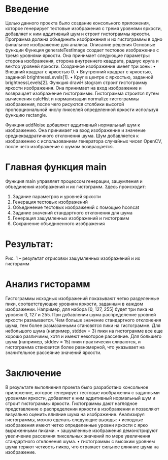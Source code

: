 # Введение
Целью данного проекта было создание консольного приложения, которое генерирует тестовые изображения с тремя уровнями яркости, добавляет к ним аддитивный шум и строит гистограммы яркости. Программа должна объединить изображения и их гистограммы в одно финальное изображение для анализа.
Описание решения
Основные функции
Функция generateTestImage создает тестовое изображение с тремя уровнями яркости. Она принимает следующие параметры: сторона изображения, сторона внутреннего квадрата, радиус круга и вектор уровней яркости.
Созданное изображение имеет три зоны:
•	Внешний квадрат с яркостью 0.
•	Внутренний квадрат с яркостью, заданной brightnessLevels[1].
•	Круг в центре с яркостью, заданной brightnessLevels[2].
	Функция drawHistogram строит гистограмму яркости изображения. Она принимает на вход изображение и возвращает изображение гистограммы.
Гистограмма строится путем вычисления calcHist и нормализации normalize гистограммы изображения, после чего рисуются столбики высотой пропорциональной числу пикселей определенной яркости используя функцию rectangle.

Функция addNoise добавляет аддитивный нормальный шум к изображению. Она принимает на вход изображение и значение среднеквадратичного отклонения шума. Шум добавляется к изображению с использованием генератора случайных чисел OpenCV, после чего изображение с шумом возвращается.

# Главная функция main
Функция main управляет процессом генерации, зашумления и объединения изображений и их гистограмм.
Здесь происходит:
1.	Задание параметров и уровней яркости
2.	Генерация тестовых изображений
3.	Объединение тестовых изображений с помощью hconcat
4.	Задание значений стандартного отклонения для шума
5.	Генерация зашумленных изображений и гистограмм
6.	Сохранение объединенного изображения

# Результат:
 
Рис. 1 – результат отрисовки зашумленных изображений и их гисторамм

# Анализ гисторамм
Гистограммы исходных изображений показывают четко разделенные пики, соответствующие уровням яркости, заданным в каждом изображении. Например, для набора [0, 127, 255] будет три пика на уровнях 0, 127 и 255.
При добавлении шума распределение уровней яркости размывается. Чем больше значение стандартного отклонения шума, тем более размазанными становятся пики на гистограмме.
Для небольшого шума (например, stddev = 3) пики на гистограмме все еще хорошо различимы, хотя и имеют некоторое рассеяние.
Для большего шума (например, stddev = 15) пики практически сливаются, и гистограмма становится более равномерной, что указывает на значительное рассеяние значений яркости.

# Заключение
В результате выполнения проекта было разработано консольное приложение, которое генерирует тестовые изображения с заданными уровнями яркости, добавляет к ним аддитивный нормальный шум и строит гистограммы яркости. Гистограммы дают наглядное представление о распределении яркости в изображении и позволяют визуально оценить влияние шума на изображение. Анализируя гистограммы, можно сделать следующие выводы:
•	исходные изображения имеют четко определенные уровни яркости с ярко выраженными пиками.
•	зашумленные изображения демонстрируют увеличение рассеяния пиксельных значений по мере увеличения стандартного отклонения шума.
•	гистограммы с высоким уровнем шума теряют четкость пиков, что отражает сильное влияние шума на изображение.
